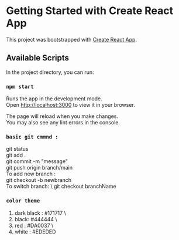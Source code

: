 # Getting Started with Create React App

This project was bootstrapped with [Create React App](https://github.com/facebook/create-react-app).

## Available Scripts

In the project directory, you can run:

### `npm start`

Runs the app in the development mode.\
Open [http://localhost:3000](http://localhost:3000) to view it in your browser.

The page will reload when you make changes.\
You may also see any lint errors in the console.

### `basic git cmmnd : `

git status \
git add . \
git commit -m "message" \
git push origin branch/main \
To add new branch : \
git checkout -b newbranch \
To switch branch: \ 
git checkout branchName 

### `color theme`

1. dark black : #171717  \ 
2. black: #444444  \
3. red : #DA0037  \ 
4. white : #EDEDED 
